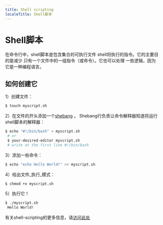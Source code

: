 ```yaml
---
title: Shell scripting
localeTitle: Shell脚本
---
```

# Shell脚本

在命令行中，shell脚本是包含集合的可执行文件 shell将执行的指令。它的主要目的是减少 只有一个文件中的一组指令（或命令）。它也可以处理 一些逻辑，因为它是一种编程语言。

## 如何创建它

1）创建文件：

```bash
$ touch myscript.sh 
```

2）在文件的开头添加一个[shebang](https://en.wikipedia.org/wiki/Shebang_(Unix)) 。 Shebang行负责让命令解释器知道将运行shell脚本的解释器：

```bash
$ echo "#!/bin/bash" > myscript.sh 
 # or 
 $ your-desired-editor myscript.sh 
 # write at the first line #!/bin/bash 
```

3）添加一些命令：

```bash
$ echo "echo Hello World!" >> myscript.sh 
```

4）给出文件_执行_模式：

```bash
$ chmod +x myscript.sh 
```

5）执行它！

```bash
$ ./myscript.sh 
 Hello World! 
```

有关shell-scripting的更多信息，请[访问此处](https://www.shellscript.sh/)